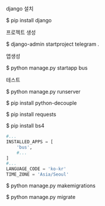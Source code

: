 django 설치

$ pip install django



프로젝트 생성

$ django-admin startproject telegram .



앱생성

$ python manage.py startapp bus



테스트

$ python manage.py runserver



$ pip install python-decouple 

$ pip install requests

$ pip install bs4



```python
#...
INSTALLED_APPS = [
    'bus',
    #...
]
#...
LANGUAGE_CODE = 'ko-kr' 
TIME_ZONE = 'Asia/Seoul'
```





$ python manage.py makemigrations

$ python manage.py migrate